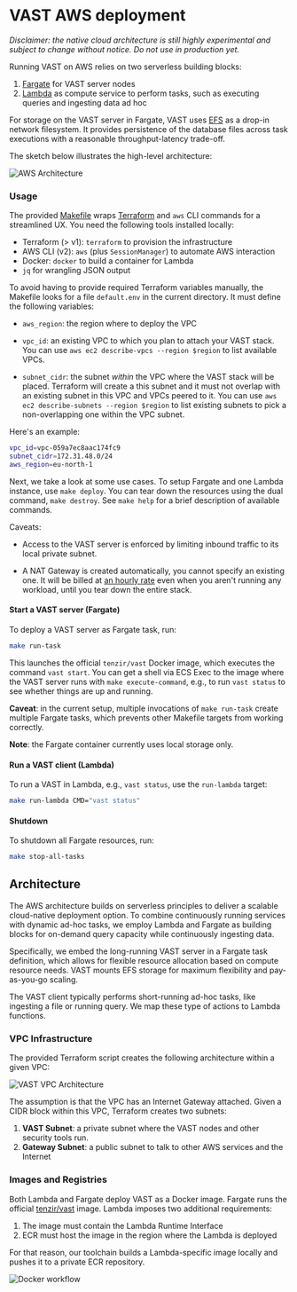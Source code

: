 # VAST AWS deployment

*Disclaimer: the native cloud architecture is still highly experimental and
subject to change without notice. Do not use in production yet.*

Running VAST on AWS relies on two serverless building blocks:

1. [Fargate](https://aws.amazon.com/fargate/) for VAST server nodes
2. [Lambda](https://aws.amazon.com/lambda/) as compute service to perform
   tasks, such as executing queries and ingesting data ad hoc

For storage on the VAST server in Fargate, VAST uses
[EFS](https://aws.amazon.com/efs/) as a drop-in network filesystem. It provides
persistence of the database files across task executions with a reasonable
throughput-latency trade-off.

The sketch below illustrates the high-level architecture:

![AWS Architecture](https://user-images.githubusercontent.com/53797/156728636-9909c4aa-34a0-47f4-b6f0-50d7bfe96e28.png)

### Usage

The provided [Makefile](Makefile) wraps [Terraform](https://www.terraform.io/)
and `aws` CLI commands for a streamlined UX. You need the following tools
installed locally:

- Terraform (> v1): `terraform` to provision the infrastructure
- AWS CLI (v2): `aws` (plus `SessionManager`) to automate AWS interaction
- Docker: `docker` to build a container for Lambda
- `jq` for wrangling JSON output

To avoid having to provide required Terraform variables manually, the Makefile
looks for a file `default.env` in the current directory. It must define the
following variables:

- `aws_region`: the region where to deploy the VPC

- `vpc_id`: an existing VPC to which you plan to attach your VAST stack. You
  can use `aws ec2 describe-vpcs --region $region` to list available VPCs.

- `subnet_cidr`: the subnet *within* the VPC where the VAST stack will be
  placed. Terraform will create a this subnet and it must not overlap with an
  existing subnet in this VPC and VPCs peered to it. You can use
  `aws ec2 describe-subnets --region $region` to list existing subnets to pick
  a non-overlapping one within the VPC subnet.

Here's an example:

```bash
vpc_id=vpc-059a7ec8aac174fc9
subnet_cidr=172.31.48.0/24
aws_region=eu-north-1
```

Next, we take a look at some use cases. To setup Fargate and one Lambda
instance, use `make deploy`. You can tear down the resources using the dual
command, `make destroy`. See `make help` for a brief description of available
commands.

Caveats:

- Access to the VAST server is enforced by limiting inbound traffic to its
  local private subnet.

- A NAT Gateway is created automatically, you cannot specify an existing one.
  It will be billed at [an hourly rate](https://aws.amazon.com/vpc/pricing/)
  even when you aren't running any workload, until you tear down the entire
  stack.


#### Start a VAST server (Fargate)

To deploy a VAST server as Fargate task, run:

```bash
make run-task
```

This launches the official `tenzir/vast` Docker image, which executes the
command `vast start`. You can get a shell via ECS Exec to the image where the
VAST server runs with `make execute-command`, e.g., to run `vast status` to see
whether things are up and running.

**Caveat**: in the current setup, multiple invocations of `make run-task`
create multiple Fargate tasks, which prevents other Makefile targets from
working correctly.

**Note**: the Fargate container currently uses local storage only.

#### Run a VAST client (Lambda)

To run a VAST in Lambda, e.g., `vast status`, use the `run-lambda` target:

```bash
make run-lambda CMD="vast status"
```


#### Shutdown

To shutdown all Fargate resources, run:

```bash
make stop-all-tasks
```

## Architecture

The AWS architecture builds on serverless principles to deliver a scalable
cloud-native deployment option. To combine continuously running services with
dynamic ad-hoc tasks, we employ Lambda and Fargate as building blocks for
on-demand query capacity while continuously ingesting data.

Specifically, we embed the long-running VAST server in a Fargate task
definition, which allows for flexible resource allocation based on
compute resource needs. VAST mounts EFS storage for maximum flexibility and
pay-as-you-go scaling.

The VAST client typically performs short-running ad-hoc tasks, like ingesting
a file or running query. We map these type of actions to Lambda functions.

### VPC Infrastructure

The provided Terraform script creates the following architecture within a given
VPC:

![VAST VPC Architecture](https://user-images.githubusercontent.com/53797/157026500-8845d8bc-59cf-4de2-881e-e82fbd84da26.png)

The assumption is that the VPC has an Internet Gateway attached. Given a CIDR
block within this VPC, Terraform creates two subnets:

1. **VAST Subnet**: a private subnet where the VAST nodes and other security
   tools run.
2. **Gateway Subnet**: a public subnet to talk to other AWS services and the
   Internet

### Images and Registries

Both Lambda and Fargate deploy VAST as a Docker image. Fargate runs the
official [tenzir/vast](https://hub.docker.com/r/tenzir/vast) image. Lambda
imposes two additional requirements:

1. The image must contain the Lambda Runtime Interface
2. ECR must host the image in the region where the Lambda is deployed

For that reason, our toolchain builds a Lambda-specific image locally and
pushes it to a private ECR repository.

![Docker workflow](https://user-images.githubusercontent.com/53797/157065561-82cf8bc6-b314-4439-b66f-c8e3a93e431b.png)
